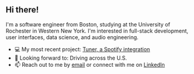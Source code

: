 ## Hi there!

I'm a software engineer from Boston, studying at the University of Rochester in Western New York. I'm interested in full-stack development, user interfaces, data science, and audio engineering.

- 💻 My most recent project: [Tuner, a Spotify integration](https://tommygeiger.com/tuner)
- 🚙 Looking forward to: Driving across the U.S.
- 📫 Reach out to me by [email](mailto:tommyhawk21@gmail.com) or connect with me on [LinkedIn](https://www.linkedin.com/in/tommygeiger/)
